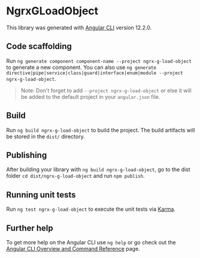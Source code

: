 # NgrxGLoadObject

This library was generated with [Angular CLI](https://github.com/angular/angular-cli) version 12.2.0.

## Code scaffolding

Run `ng generate component component-name --project ngrx-g-load-object` to generate a new component. You can also use `ng generate directive|pipe|service|class|guard|interface|enum|module --project ngrx-g-load-object`.
> Note: Don't forget to add `--project ngrx-g-load-object` or else it will be added to the default project in your `angular.json` file. 

## Build

Run `ng build ngrx-g-load-object` to build the project. The build artifacts will be stored in the `dist/` directory.

## Publishing

After building your library with `ng build ngrx-g-load-object`, go to the dist folder `cd dist/ngrx-g-load-object` and run `npm publish`.

## Running unit tests

Run `ng test ngrx-g-load-object` to execute the unit tests via [Karma](https://karma-runner.github.io).

## Further help

To get more help on the Angular CLI use `ng help` or go check out the [Angular CLI Overview and Command Reference](https://angular.io/cli) page.
